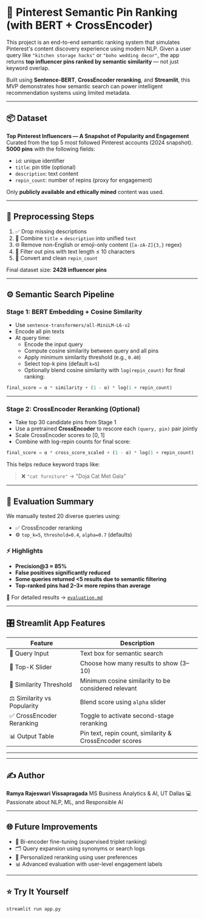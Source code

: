 # 📌 Pinterest Semantic Pin Ranking (with BERT + CrossEncoder)

This project is an end-to-end semantic ranking system that simulates Pinterest's content discovery experience using modern NLP. Given a user query like `"kitchen storage hacks"` or `"boho wedding decor"`, the app returns **top influencer pins ranked by semantic similarity** — not just keyword overlap.

Built using **Sentence-BERT**, **CrossEncoder reranking**, and **Streamlit**, this MVP demonstrates how semantic search can power intelligent recommendation systems using limited metadata.

---

## 📦 Dataset

**Top Pinterest Influencers — A Snapshot of Popularity and Engagement**  
Curated from the top 5 most followed Pinterest accounts (2024 snapshot).  
**5000 pins** with the following fields:

- `id`: unique identifier  
- `title`: pin title (optional)  
- `description`: text content  
- `repin_count`: number of repins (proxy for engagement)

Only **publicly available and ethically mined** content was used.

---

## 🧹 Preprocessing Steps

1. ✅ Drop missing descriptions
2. 🔄 Combine `title` + `description` into unified `text`
3. 🌐 Remove non-English or emoji-only content (`[a-zA-Z]{3,}` regex)
4. 📏 Filter out pins with text length ≤ 10 characters
5. 🔢 Convert and clean `repin_count`

Final dataset size: **2428 influencer pins**

---

## ⚙️ Semantic Search Pipeline

### Stage 1: BERT Embedding + Cosine Similarity

- Use `sentence-transformers/all-MiniLM-L6-v2`
- Encode all pin texts
- At query time:
  - Encode the input query
  - Compute cosine similarity between query and all pins
  - Apply minimum similarity threshold (e.g., `0.40`)
  - Select top-k pins (default `k=5`)
  - Optionally blend cosine similarity with `log(repin_count)` for final ranking:

```python
final_score = α * similarity + (1 - α) * log(1 + repin_count)
````

---

### Stage 2: CrossEncoder Reranking (Optional)

* Take top 30 candidate pins from Stage 1
* Use a pretrained **CrossEncoder** to rescore each `(query, pin)` pair jointly
* Scale CrossEncoder scores to \[0, 1]
* Combine with log-repin counts for final score:

```python
final_score = α * cross_score_scaled + (1 - α) * log(1 + repin_count)
```

This helps reduce keyword traps like:

> ❌ `"cat furniture"` → "Doja Cat Met Gala"

---

## 🧪 Evaluation Summary

We manually tested 20 diverse queries using:

* ✅ CrossEncoder reranking
* ⚙️ `top_k=5`, `threshold=0.4`, `alpha=0.7` (defaults)

### ⚡ Highlights

* **Precision\@3 ≈ 85%**
* **False positives significantly reduced**
* **Some queries returned <5 results due to semantic filtering**
* **Top-ranked pins had 2–3× more repins than average**

📂 For detailed results → [`evaluation.md`](./evaluation.md)

---

## 🎛️ Streamlit App Features

| Feature                     | Description                                             |
| --------------------------- | ------------------------------------------------------- |
| 🔎 Query Input              | Text box for semantic search                            |
| 🔢 Top-K Slider             | Choose how many results to show (3–10)                  |
| 🎯 Similarity Threshold     | Minimum cosine similarity to be considered relevant     |
| ⚖️ Similarity vs Popularity | Blend score using `alpha` slider                        |
| ✅ CrossEncoder Reranking    | Toggle to activate second-stage reranking               |
| 📊 Output Table             | Pin text, repin count, similarity & CrossEncoder scores |

---



---

## ✍️ Author

**Ramya Rajeswari Vissapragada**
MS Business Analytics & AI, UT Dallas
💻 Passionate about NLP, ML, and Responsible AI

---

## 🌐 Future Improvements

* 🔄 Bi-encoder fine-tuning (supervised triplet ranking)
* 🗂️ Query expansion using synonyms or search logs
* 🧠 Personalized reranking using user preferences
* 📊 Advanced evaluation with user-level engagement labels

---

## ⭐ Try It Yourself

```bash
streamlit run app.py
```
